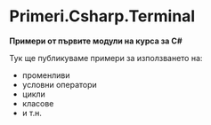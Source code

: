 ﻿# Primeri.Csharp.Terminal
**Примери от първите модули на курса за C#**

Тук ще публикуваме примери за използването на:
* променливи
* условни оператори
* цикли
* класове
* и т.н.

